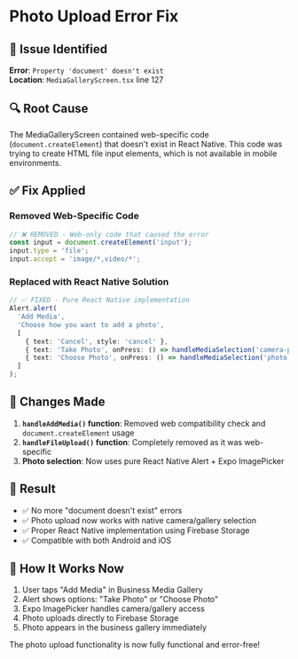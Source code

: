 # Photo Upload Error Fix

## 🐛 Issue Identified
**Error**: `Property 'document' doesn't exist`  
**Location**: `MediaGalleryScreen.tsx` line 127

## 🔍 Root Cause
The MediaGalleryScreen contained web-specific code (`document.createElement`) that doesn't exist in React Native. This code was trying to create HTML file input elements, which is not available in mobile environments.

## ✅ Fix Applied

### Removed Web-Specific Code
```typescript
// ❌ REMOVED - Web-only code that caused the error
const input = document.createElement('input');
input.type = 'file';
input.accept = 'image/*,video/*';
```

### Replaced with React Native Solution
```typescript
// ✅ FIXED - Pure React Native implementation
Alert.alert(
  'Add Media',
  'Choose how you want to add a photo',
  [
    { text: 'Cancel', style: 'cancel' },
    { text: 'Take Photo', onPress: () => handleMediaSelection('camera-photo') },
    { text: 'Choose Photo', onPress: () => handleMediaSelection('photo') }
  ]
);
```

## 🔧 Changes Made

1. **`handleAddMedia()` function**: Removed web compatibility check and `document.createElement` usage
2. **`handleFileUpload()` function**: Completely removed as it was web-specific
3. **Photo selection**: Now uses pure React Native Alert + Expo ImagePicker

## 🚀 Result
- ✅ No more "document doesn't exist" errors
- ✅ Photo upload now works with native camera/gallery selection
- ✅ Proper React Native implementation using Firebase Storage
- ✅ Compatible with both Android and iOS

## 📱 How It Works Now
1. User taps "Add Media" in Business Media Gallery
2. Alert shows options: "Take Photo" or "Choose Photo"
3. Expo ImagePicker handles camera/gallery access
4. Photo uploads directly to Firebase Storage
5. Photo appears in the business gallery immediately

The photo upload functionality is now fully functional and error-free!
